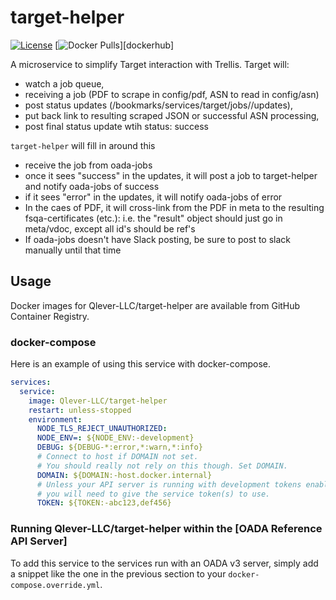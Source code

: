 # target-helper

[![License](https://img.shields.io/github/license/Qlever-LLC/target-helper)](LICENSE)
[![Docker Pulls](https://img.shields.io/docker/pulls/Qlever-LLC/target-helper)][dockerhub]

A microservice to simplify Target interaction with Trellis. Target will:

- watch a job queue,
- receiving a job (PDF to scrape in config/pdf, ASN to read in config/asn)
- post status updates (/bookmarks/services/target/jobs/<jobid>/updates),
- put back link to resulting scraped JSON or successful ASN processing,
- post final status update wtih status: success

`target-helper` will fill in around this

- receive the job from oada-jobs
- once it sees "success" in the updates, it will post a job to target-helper and notify oada-jobs of success
- if it sees "error" in the updates, it will notify oada-jobs of error
- In the caes of PDF, it will cross-link from the PDF in meta to the resulting fsqa-certificates (etc.): i.e. the
  "result" object should just go in meta/vdoc, except all id's should be ref's
- If oada-jobs doesn't have Slack posting, be sure to post to slack manually until that time

## Usage

Docker images for Qlever-LLC/target-helper are available from GitHub Container Registry.

### docker-compose

Here is an example of using this service with docker-compose.

```yaml
services:
  service:
    image: Qlever-LLC/target-helper
    restart: unless-stopped
    environment:
      NODE_TLS_REJECT_UNAUTHORIZED:
      NODE_ENV=: ${NODE_ENV:-development}
      DEBUG: ${DEBUG-*:error,*:warn,*:info}
      # Connect to host if DOMAIN not set.
      # You should really not rely on this though. Set DOMAIN.
      DOMAIN: ${DOMAIN:-host.docker.internal}
      # Unless your API server is running with development tokens enabled,
      # you will need to give the service token(s) to use.
      TOKEN: ${TOKEN:-abc123,def456}
```

### Running Qlever-LLC/target-helper within the [OADA Reference API Server]

To add this service to the services run with an OADA v3 server,
simply add a snippet like the one in the previous section
to your `docker-compose.override.yml`.
